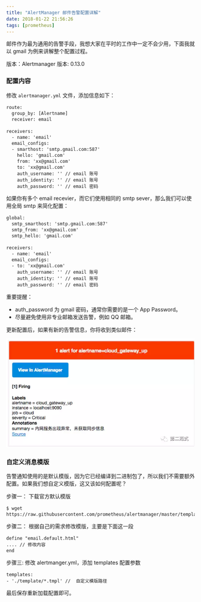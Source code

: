 ```yaml
---
title: "AlertManager 邮件告警配置详解"
date: 2018-01-22 21:56:26
tags: [prometheus]
---
```


邮件作为最为通用的告警手段，我想大家在平时的工作中一定不会少用，下面我就以 gmail 为例来讲解整个配置过程。

版本：Alertmanager 版本: 0.13.0

### 配置内容

修改 `alertmanager.yml` 文件，添加信息如下：

```
route:
  group_by: [Alertname]
  receiver: email 
  
receivers:
  - name: 'email'
  email_configs:
  - smarthost: 'smtp.gmail.com:587'
    hello: 'gmail.com'
    from: 'xx@gmail.com'
    to: 'xx@gmail.com'
    auth_username: '' // email 账号
    auth_identity: '' // email 账号
    auth_password: '' // email 密码
```

如果你有多个 email recevier，而它们使用相同的 smtp sever，那么我们可以使用全局 smtp 来简化配置：

```
global:
  smtp_smarthost: 'smtp.gmail.com:587'
  smtp_from: 'xx@gmail.com'
  smtp_hello: 'gmail.com'
  
receivers:
  - name: 'email'
  email_configs:
  - to: 'xx@gmail.com'
    auth_username: '' // email 账号
    auth_identity: '' // email 账号
    auth_password: '' // email 密码
```

重要提醒：

- auth_password 为 gmail 密码，通常你需要的是一个 App Password。
- 尽量避免使用非专业邮箱发送告警，例如 QQ 邮箱。

更新配置后，如果有新的告警信息，你将收到类似邮件：

![email-alert.png](/images/prometheus/alertemail.png)

### 自定义消息模版

告警通知使用的是默认模版，因为它已经编译到二进制包了，所以我们不需要额外配置。如果我们想自定义模版，这又该如何配置呢？

步骤一： 下载官方默认模版

```
$ wget https://raw.githubusercontent.com/prometheus/alertmanager/master/template/default.tmpl
```

步骤二： 根据自己的需求修改模版，主要是下面这一段

```
define "email.default.html" 
.... // 修改内容
end 
```

步骤三: 修改 alertmanger.yml，添加 templates 配置参数

```
templates:
- './template/*.tmpl' //  自定义模版路径
```

最后保存重新加载配置即可。